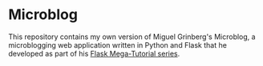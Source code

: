 # Microblog

This repository contains my own version of Miguel Grinberg's Microblog, 
a microblogging web application written in Python and Flask that he 
developed as part of 
his [Flask Mega-Tutorial series](https://blog.miguelgrinberg.com/post/the-flask-mega-tutorial-part-i-hello-world).
